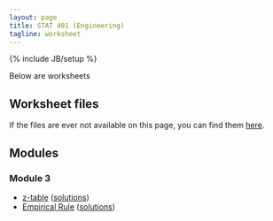 ```yaml
---
layout: page
title: STAT 401 (Engineering)
tagline: worksheet
---
```

{% include JB/setup %}

Below are worksheets

## Worksheet files

If the files are ever not available on this page, 
you can find them 
[here](https://github.com/jarad/jarad.github.com/tree/master/courses/stat226/worksheets).

## Modules

### Module 3

- [z-table](M3W1-ztable/M3W1-ztable.pdf) ([solutions](M3W1-ztable/M3W1-ztable_sol.pdf))
- [Empirical Rule](M3W2-EmpiricalRule/M3W2-EmpiricalRule.pdf) ([solutions](M3W2-EmpiricalRule/M3W2-EmpiricalRule_sol.pdf))